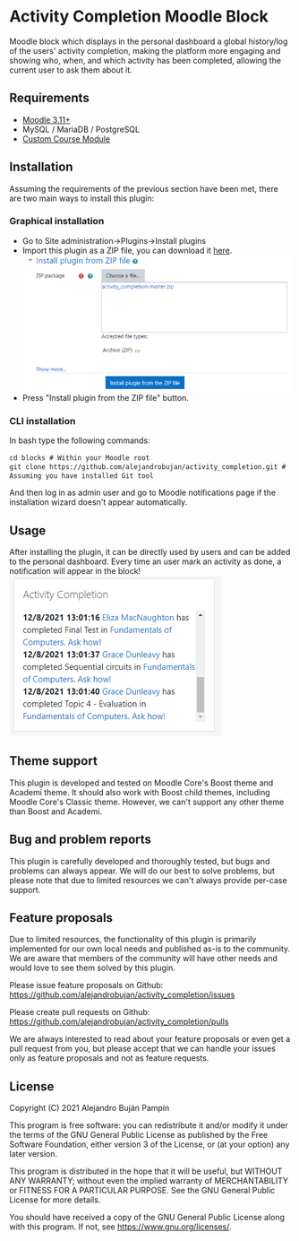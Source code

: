 # Activity Completion Moodle Block

Moodle block which displays in the personal dashboard a global history/log of the users' activity completion, making the platform more engaging and showing who, when, and which activity has been completed, allowing the current user to ask them about it.

## Requirements

* [Moodle 3.11+](https://download.moodle.org/download.php/stable311/moodle-3.11.1.zip)
* MySQL / MariaDB / PostgreSQL
* [Custom Course Module](https://github.com/alejandrobujan/course)

## Installation

Assuming the requirements of the previous section have been met, there are two main ways to install this plugin:

### Graphical installation

* Go to Site administration->Plugins->Install plugins 
* Import this plugin as a ZIP file, you can download it [here](https://github.com/alejandrobujan/activity_completion/archive/refs/heads/master.zip).
![Installation as ZIP](doc/img/install_plugin_zip.png)
* Press "Install plugin from the ZIP file" button.

### CLI installation
In bash type the following commands:
```
cd blocks # Within your Moodle root
git clone https://github.com/alejandrobujan/activity_completion.git # Assuming you have installed Git tool
```
And then log in as admin user and go to Moodle notifications page if the installation wizard doesn't appear automatically.

## Usage

After installing the plugin, it can be directly used by users and can be added to the personal dashboard. Every time an user mark an activity as done, a notification will appear in the block!
![Notifications](doc/img/notifications.png)

## Theme support

This plugin is developed and tested on Moodle Core's Boost theme and Academi theme. It should also work with Boost child themes, including Moodle Core's Classic theme. However, we can't support any other theme than Boost and Academi.

## Bug and problem reports

This plugin is carefully developed and thoroughly tested, but bugs and problems can always appear. We will do our best to solve problems, but please note that due to limited resources we can't always provide per-case support.

## Feature proposals

Due to limited resources, the functionality of this plugin is primarily implemented for our own local needs and published as-is to the community. We are aware that members of the community will have other needs and would love to see them solved by this plugin.

Please issue feature proposals on Github: https://github.com/alejandrobujan/activity_completion/issues

Please create pull requests on Github: https://github.com/alejandrobujan/activity_completion/pulls

We are always interested to read about your feature proposals or even get a pull request from you, but please accept that we can handle your issues only as feature proposals and not as feature requests.

## License

Copyright (C) 2021  Alejandro Buján Pampín

This program is free software: you can redistribute it and/or modify
it under the terms of the GNU General Public License as published by
the Free Software Foundation, either version 3 of the License, or
(at your option) any later version.

This program is distributed in the hope that it will be useful,
but WITHOUT ANY WARRANTY; without even the implied warranty of
MERCHANTABILITY or FITNESS FOR A PARTICULAR PURPOSE.  See the
GNU General Public License for more details.

You should have received a copy of the GNU General Public License
along with this program.  If not, see <https://www.gnu.org/licenses/>.


